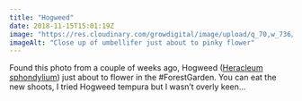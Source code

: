 ```yaml
---
title: "Hogweed"
date: 2018-11-15T15:01:19Z
image: "https://res.cloudinary.com/growdigital/image/upload/q_70,w_736/v1544366779/hogweed-kGTYvcWv.jpg"
imageAlt: "Close up of umbellifer just about to pinky flower"
---
```


Found this photo from a couple of weeks ago, Hogweed ([Heracleum sphondylium](https://pfaf.org/user/Plant.aspx?LatinName=Heracleum+sphondylium)) just about to flower in the #ForestGarden. You can eat the new shoots, I tried Hogweed tempura but I wasn’t overly keen…
